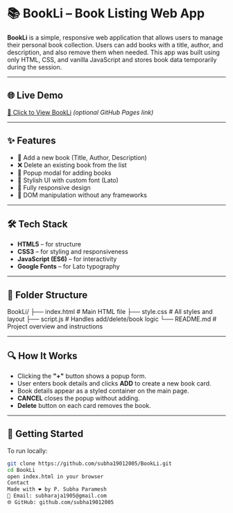 
# 📚 BookLi – Book Listing Web App

**BookLi** is a simple, responsive web application that allows users to manage their personal book collection. Users can add books with a title, author, and description, and also remove them when needed. This app was built using only HTML, CSS, and vanilla JavaScript and stores book data temporarily during the session.

---

## 🌐 Live Demo

[🔗 Click to View BookLi](https://subha19012005.github.io/BookLi/) *(optional GitHub Pages link)*

---

## ✨ Features

- 📖 Add a new book (Title, Author, Description)
- ❌ Delete an existing book from the list
- 🧩 Popup modal for adding books
- 🎨 Stylish UI with custom font (Lato)
- 📱 Fully responsive design
- 🧠 DOM manipulation without any frameworks

---

## 🛠️ Tech Stack

- **HTML5** – for structure
- **CSS3** – for styling and responsiveness
- **JavaScript (ES6)** – for interactivity
- **Google Fonts** – for Lato typography

---

## 📁 Folder Structure
BookLi/
├── index.html # Main HTML file
├── style.css # All styles and layout
├── script.js # Handles add/delete/book logic
└── README.md # Project overview and instructions

---

## 🔍 How It Works

- Clicking the **"+"** button shows a popup form.
- User enters book details and clicks **ADD** to create a new book card.
- Book details appear as a styled container on the main page.
- **CANCEL** closes the popup without adding.
- **Delete** button on each card removes the book.

---

## 🚀 Getting Started

To run locally:

```bash
git clone https://github.com/subha19012005/BookLi.git
cd BookLi
open index.html in your browser
Contact
Made with ❤️ by P. Subha Paramesh
📧 Email: subharaja1905@gmail.com
🌐 GitHub: github.com/subha19012005



